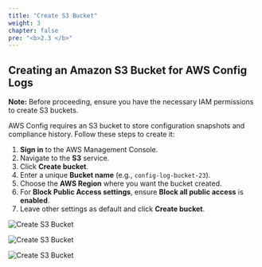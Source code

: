 ```yaml
---
title: "Create S3 Bucket"
weight: 3
chapter: false
pre: "<b>2.3 </b>"
---
```


## Creating an Amazon S3 Bucket for AWS Config Logs

**Note:** Before proceeding, ensure you have the necessary IAM permissions to create S3 buckets.

AWS Config requires an S3 bucket to store configuration snapshots and compliance history. Follow these steps to create it:

1. **Sign in** to the AWS Management Console.
2. Navigate to the **S3** service.
3. Click **Create bucket**.
4. Enter a unique **Bucket name** (e.g., `config-log-bucket-23`).
5. Choose the **AWS Region** where you want the bucket created.
6. For **Block Public Access settings**, ensure **Block all public access** is **enabled**.
7. Leave other settings as default and click **Create bucket**.

![Create S3 Bucket](/images/2.3/006.png?featherlight=false&width=90pc)

![Create S3 Bucket](/images/2.3/007.png?featherlight=false&width=90pc)

![Create S3 Bucket](/images/2.3/008.png?featherlight=false&width=90pc)


